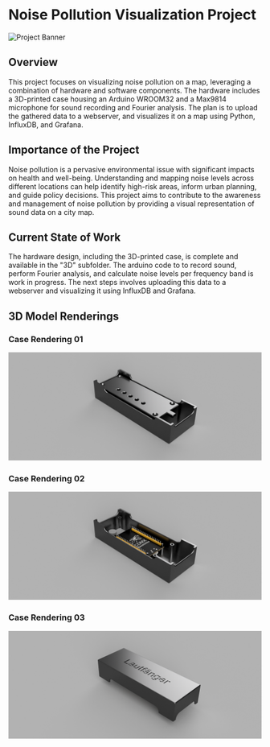 # Noise Pollution Visualization Project

![Project Banner](images/project_banner.png)

## Overview

This project focuses on visualizing noise pollution on a map, leveraging a combination of hardware and software components. The hardware includes a 3D-printed case housing an Arduino WROOM32 and a Max9814 microphone for sound recording and Fourier analysis. 
The plan is to upload the gathered data to a webserver, and visualizes it on a map using Python, InfluxDB, and Grafana.

## Importance of the Project

Noise pollution is a pervasive environmental issue with significant impacts on health and well-being. Understanding and mapping noise levels across different locations can help identify high-risk areas, inform urban planning, and guide policy decisions. 
This project aims to contribute to the awareness and management of noise pollution by providing a visual representation of sound data on a city map.

## Current State of Work

The hardware design, including the 3D-printed case, is complete and available in the "3D" subfolder. 
The arduino code to to record sound, perform Fourier analysis, and calculate noise levels per frequency band is work in progress. The next steps involves uploading this data to a webserver and visualizing it using InfluxDB and Grafana.

## 3D Model Renderings

### Case Rendering 01
![Case 01](3D/lautfaenger01.png)

### Case Rendering 02
![Case 02](3D/lautfaenger02.png)

### Case Rendering 03
![Case 03](3D/lautfaenger03.png)
